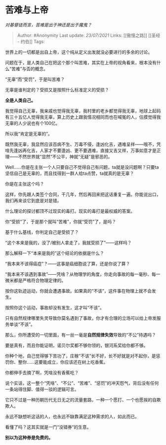 # 苦难与上帝
 *对基督徒而言，苦难是出于神还是出于魔鬼？*

> Author: #Anonymity
Last update: *23/07/2021* 
Links: [[傲慢之路]] [[圣经 - 约伯]]
Tags: 




世界上的一切都是出自上帝，这个纯从定义出发就没必要进行的多余的讨论。

问题在于，是人类自己在把这个那个叫苦难，其实在上帝的视角看来，根本没有什么“苦难”与否的概念。



“无辜”而“受罚”，于是叫苦难？

无辜是谁判定的？受损又是按照什么标准定义的受损？

**全是人类自己。**

我觉得自己无辜，我亲戚也觉得我无辜，我村里的老乡都觉得我无辜，地球上起码有三十五亿人觉得我无辜，算上历史上跟我情况相同而也在喊冤的人，估摸觉得我无辜的人少说也有个100亿。

所以我“肯定是无辜的”。

既然我无辜，我显然应该百病不生、万毒不侵，逢凶化吉，遇难呈祥——哦不，凭啥先逢凶再化吉，人家才不要逢凶、更不要遇难，直接又吉又祥，万事如意才是正理——不然世界就“显然”不公平，神就“无疑”是邪恶的。

Well……你是在主张一个人只要自己不觉得自己有问题，ta就是没问题啊？只要ta坚信自己是无辜的，而且找得到一群人给ta点赞，ta就真的是无辜？

你是在主张这个吗？

这样，你先跟人类签个合同，干几年，然后再回来把这话重复一遍。你能说出口，我们再来谈它到底是对是错。

什么理论的探讨都顶不过现实的毒打。现实的毒打是最权威的答案。

  

你“受损”了，于是那个就叫“苦难”，你就“受罚”了，是吗？

基于什么基线，你判定自己是受损了？

“这个本来是我的，没了/被别人拿走了，我就受损了”——这样吗？

那么解释一下“本来是我的”这个结论的依据是什么？

“我本来不该得癌症”？——这事是癌细胞说了算，还是你说了算？

“我本来不该遇到事故”——凭啥？从物理学的角度，你走向事故的每一毫秒、每一微米都是严格符合物理定律的。

按你这轨迹运动，你就会遭遇事故。如果真的“不该”，这件事在物理上就不会发生。

按照你这个运动，事故却没有发生，这才叫“不该”。

只有自然规律哪里失灵导致你莫名遇到了事故，你才有合理的立场可以给上帝发服务单谈“不该”。

那么，你所遭受的一切里面，有一丝一毫是**自然规律失效**导致的“不公”待遇吗？

要是真有，而且你能证明，诺贝尔奖都不够你领的，银河系奖给你都不够。

你种个地，自己觉得够下苦功了，庄稼“不该”长不好，长不好就是对不起你，是惩罚你、整你……这要能成立，你应该还在树上吃香蕉。

你都伸手去摘了啊，凭啥没有香蕉吃？

说个实话，这一整个“凭啥”、“不公”、“苦难”、“惩罚”的冲天怨气，背后没有任何一条站得住脚、值得一驳的逻辑可言。

它只不过是一种历朝历代无日无之的流量套路，一种一个愿打、一个也愿挨的自欺欺人。

永远不缺想听这话的人，也永远不缺靠满足这种需求的人，如此而已。

看懂了吗？这其实就是一门“没错券”的生意。

**别以为这种券是免费的。**




